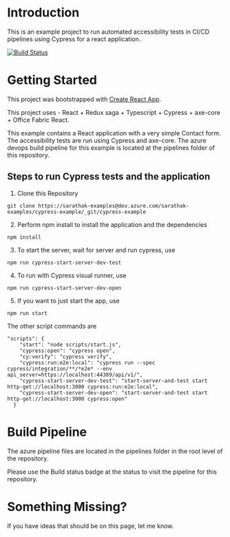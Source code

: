 # Introduction 
This is an example project to run automated accessibility tests in CI/CD pipelines using Cypress for a react application.

[![Build Status](https://dev.azure.com/saisrikanth-r/cypress-example/_apis/build/status/srikhs.cypress-example?branchName=master)](https://dev.azure.com/saisrikanth-r/cypress-example/_build/latest?definitionId=5&branchName=master)

# Getting Started
This project was bootstrapped with [Create React App](https://github.com/facebookincubator/create-react-app).

This project uses - React + Redux saga + Typescript + Cypress + axe-core + Office Fabric React.

This example contains a React application with a very simple Contact form. The accessibility tests are run using Cypress and axe-core. The azure devops build pipeline for this example is located at the pipelines folder of this repository.

## Steps to run Cypress tests and the application
1. Clone this Repository
```
git clone https://sarathak-examples@dev.azure.com/sarathak-examples/cypress-example/_git/cypress-example
```
2. Perform npm install to install the application and the dependencies

```
npm install
```
3. To start the server, wait for server and run cypress, use
```
npm run cypress-start-server-dev-test
```
4. To run with Cypress visual runner, use
```
npm run cypress-start-server-dev-open
```
5. If you want to just start the app, use 
```
npm run start
```

The other script commands are
```
"scripts": {
    "start": "node scripts/start.js",
    "cypress:open": "cypress open",
    "cy:verify": "cypress verify",
    "cypress:run:e2e:local": "cypress run --spec cypress/integration/**/*e2e* --env api_server=https://localhost:44389/api/v1/",
    "cypress-start-server-dev-test": "start-server-and-test start http-get://localhost:3000 cypress:run:e2e:local",
    "cypress-start-server-dev-open": "start-server-and-test start http-get://localhost:3000 cypress:open"
  }
```

# Build Pipeline
The azure pipeline files are located in the pipelines folder in the root level of the repository.

Please use the Build status badge at the status to visit the pipeline for this repository.


# Something Missing?

If you have ideas that should be on this page, let me know.